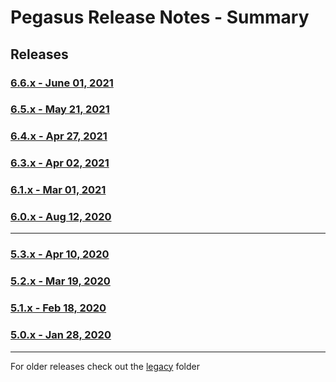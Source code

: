 # Pegasus Release Notes - Summary

## Releases

### [6.6.x - June 01, 2021](https://github.com/dctdevelop/pegasus/blob/master/releases/6.6.1.release.md)

### [6.5.x - May 21, 2021](https://github.com/dctdevelop/pegasus/blob/master/releases/6.5.0.release.md)

### [6.4.x - Apr 27, 2021](https://github.com/dctdevelop/pegasus/blob/master/releases/6.4.0.release.md)

### [6.3.x - Apr 02, 2021](https://github.com/dctdevelop/pegasus/blob/master/releases/6.3.0.release.md)

### [6.1.x - Mar 01, 2021](https://github.com/dctdevelop/pegasus/blob/master/releases/6.1.0.release.md)

### [6.0.x - Aug 12, 2020](https://github.com/dctdevelop/pegasus/blob/master/releases/6.0.0.release.md)

---

### [5.3.x - Apr 10, 2020](https://github.com/dctdevelop/pegasus/blob/master/releases/5.3.0.release.md)

### [5.2.x - Mar 19, 2020](https://github.com/dctdevelop/pegasus/blob/master/releases/5.2.0.release.md)

### [5.1.x - Feb 18, 2020](https://github.com/dctdevelop/pegasus/blob/master/releases/5.1.0.release.md)

### [5.0.x - Jan 28, 2020](https://github.com/dctdevelop/pegasus/blob/master/releases/5.0.0.release.md)

---

For older releases check out the [legacy](https://github.com/dctdevelop/pegasus/blob/master/releases/legacy) folder